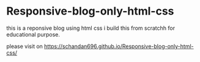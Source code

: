 # Responsive-blog-only-html-css
this is a reponsive blog using html  css i build this from scratchh for educational purpose.

please visit on https://schandan696.github.io/Responsive-blog-only-html-css/
